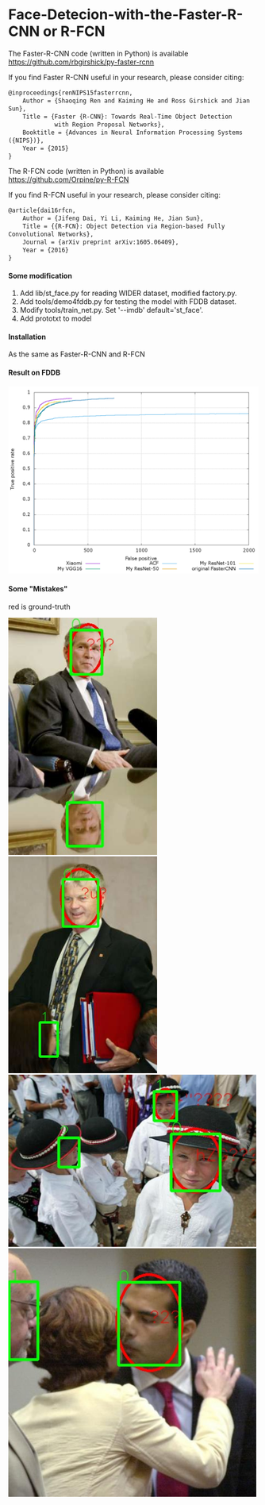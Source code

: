 # Face-Detecion-with-the-Faster-R-CNN  or  R-FCN
The Faster-R-CNN code (written in Python) is available https://github.com/rbgirshick/py-faster-rcnn

If you find Faster R-CNN useful in your research, please consider citing:

    @inproceedings{renNIPS15fasterrcnn,
        Author = {Shaoqing Ren and Kaiming He and Ross Girshick and Jian Sun},
        Title = {Faster {R-CNN}: Towards Real-Time Object Detection
                 with Region Proposal Networks},
        Booktitle = {Advances in Neural Information Processing Systems ({NIPS})},
        Year = {2015}
    }
    
The R-FCN code (written in Python) is available https://github.com/Orpine/py-R-FCN

If you find R-FCN useful in your research, please consider citing:

    @article{dai16rfcn,
        Author = {Jifeng Dai, Yi Li, Kaiming He, Jian Sun},
        Title = {{R-FCN}: Object Detection via Region-based Fully Convolutional Networks},
        Journal = {arXiv preprint arXiv:1605.06409},
        Year = {2016}
    }

#### Some modification

1. Add lib/st_face.py for reading WIDER dataset, modified factory.py.
2. Add tools/demo4fddb.py for testing the model with FDDB dataset.
3. Modify tools/train_net.py. Set '--imdb'  default='st_face'.
4. Add prototxt to model

#### Installation

As the same as Faster-R-CNN and R-FCN

#### Result on FDDB

<img src="discROC.png" width="600">

#### Some "Mistakes"

red is ground-truth

<img src="601.jpg" width="300">
<img src="1843.jpg" width="300">
<img src="1062.jpg" width="500">
<img src="2.jpg" width="500">
